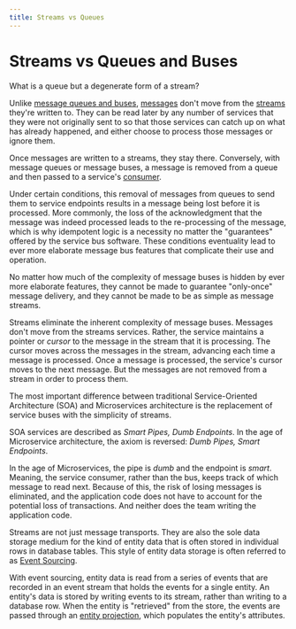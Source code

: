 ```yaml
---
title: Streams vs Queues
---
```


# Streams vs Queues and Buses

<div class="note custom-block">
  <p>
    What is a queue but a degenerate form of a stream?
  </p>
</div>

Unlike [message queues and buses](/glossary.md#message-queue-and-message-bus), [messages](/glossary.md#message) don't move from the [streams](/glossary.md#stream) they're written to. They can be read later by any number of services that they were not originally sent to so that those services can catch up on what has already happened, and either choose to process those messages or ignore them.

Once messages are written to a streams, they stay there. Conversely, with message queues or message buses, a message is removed from a queue and then passed to a service's [consumer](/glossary.md#consumer).

Under certain conditions, this removal of messages from queues to send them to service endpoints results in a message being lost before it is processed. More commonly, the loss of the acknowledgment that the message was indeed processed leads to the re-processing of the message, which is why idempotent logic is a necessity no matter the "guarantees" offered by the service bus software. These conditions eventuality lead to ever more elaborate message bus features that complicate their use and operation.

No matter how much of the complexity of message buses is hidden by ever more elaborate features, they cannot be made to guarantee "only-once" message delivery, and they cannot be made to be as simple as message streams.

Streams eliminate the inherent complexity of message buses. Messages don't move from the streams services. Rather, the service maintains a pointer or _cursor_ to the message in the stream that it is processing. The cursor moves across the messages in the stream, advancing each time a message is processed. Once a message is processed, the service's cursor moves to the next message. But the messages are not removed from a stream in order to process them.

The most important difference between traditional Service-Oriented Architecture (SOA) and Microservices architecture is the replacement of service buses with the simplicity of streams.

SOA services are described as _Smart Pipes, Dumb Endpoints_. In the age of Microservice architecture, the axiom is reversed: _Dumb Pipes, Smart Endpoints_.

In the age of Microservices, the pipe is _dumb_ and the endpoint is _smart_. Meaning, the service consumer, rather than the bus, keeps track of which message to read next. Because of this, the risk of losing messages is eliminated, and the application code does not have to account for the potential loss of transactions. And neither does the team writing the application code.

Streams are not just message transports. They are also the sole data storage medium for the kind of entity data that is often stored in individual rows in database tables. This style of entity data storage is often referred to as [Event Sourcing](/glossary.md#event-sourcing).

With event sourcing, entity data is read from a series of events that are recorded in an event stream that holds the events for a single entity. An entity's data is stored by writing events to its stream, rather than writing to a database row. When the entity is "retrieved" from the store, the events are passed through an [entity projection](/glossary.md#entity-projection), which populates the entity's attributes.
